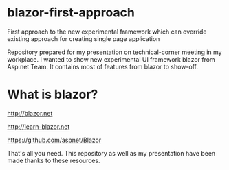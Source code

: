 # blazor-first-approach
First approach to the new experimental framework which can override existing approach for creating single page application

Repository prepared for my presentation on technical-corner meeting in my workplace. I wanted to show new experimental UI framework blazor from Asp.net Team. It contains most of features from blazor to show-off.

# What is blazor?

http://blazor.net

http://learn-blazor.net

https://github.com/aspnet/Blazor

That's all you need. This repository as well as my presentation have been made thanks to these resources.

